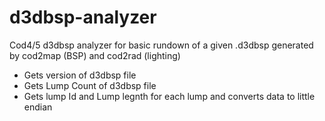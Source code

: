 # d3dbsp-analyzer
Cod4/5 d3dbsp analyzer for basic rundown of a given .d3dbsp generated by cod2map (BSP) and cod2rad (lighting)

- Gets version of d3dbsp file
- Gets Lump Count of d3dbsp file
- Gets lump Id and Lump legnth for each lump and converts data to little endian
